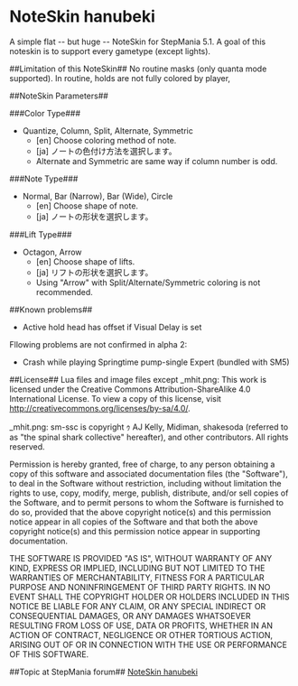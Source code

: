 NoteSkin hanubeki
=================

A simple flat -- but huge -- NoteSkin for StepMania 5.1.
A goal of this noteskin is to support every gametype (except lights).

##Limitation of this NoteSkin##
No routine masks (only quanta mode supported).
In routine, holds are not fully colored by player,

##NoteSkin Parameters##

###Color Type###
* Quantize, Column, Split, Alternate, Symmetric
    * [en] Choose coloring method of note.
    * [ja] ノートの色付け方法を選択します。
    * Alternate and Symmetric are same way if column number is odd.

###Note Type###
* Normal, Bar (Narrow), Bar (Wide), Circle
    * [en] Choose shape of note.
    * [ja] ノートの形状を選択します。

###Lift Type###
* Octagon, Arrow
    * [en] Choose shape of lifts.
    * [ja] リフトの形状を選択します。
    * Using "Arrow" with Split/Alternate/Symmetric coloring is not recommended.

##Known problems##
* Active hold head has offset if Visual Delay is set

Fllowing problems are not confirmed in alpha 2:
* Crash while playing Springtime pump-single Expert (bundled with SM5)

##License##
Lua files and image files except _mhit.png:
This work is licensed under the Creative Commons Attribution-ShareAlike 4.0
International License. To view a copy of this license,
visit http://creativecommons.org/licenses/by-sa/4.0/.

_mhit.png: 
sm-ssc is copyright ｩ AJ Kelly, Midiman, shakesoda (referred to as
"the spinal shark collective" hereafter), and other contributors.
All rights reserved.

Permission is hereby granted, free of charge, to any person obtaining a
copy of this software and associated documentation files (the
"Software"), to deal in the Software without restriction, including
without limitation the rights to use, copy, modify, merge, publish,
distribute, and/or sell copies of the Software, and to permit persons to
whom the Software is furnished to do so, provided that the above
copyright notice(s) and this permission notice appear in all copies of
the Software and that both the above copyright notice(s) and this
permission notice appear in supporting documentation.

THE SOFTWARE IS PROVIDED "AS IS", WITHOUT WARRANTY OF ANY KIND, EXPRESS
OR IMPLIED, INCLUDING BUT NOT LIMITED TO THE WARRANTIES OF
MERCHANTABILITY, FITNESS FOR A PARTICULAR PURPOSE AND NONINFRINGEMENT OF
THIRD PARTY RIGHTS. IN NO EVENT SHALL THE COPYRIGHT HOLDER OR HOLDERS
INCLUDED IN THIS NOTICE BE LIABLE FOR ANY CLAIM, OR ANY SPECIAL INDIRECT
OR CONSEQUENTIAL DAMAGES, OR ANY DAMAGES WHATSOEVER RESULTING FROM LOSS
OF USE, DATA OR PROFITS, WHETHER IN AN ACTION OF CONTRACT, NEGLIGENCE OR
OTHER TORTIOUS ACTION, ARISING OUT OF OR IN CONNECTION WITH THE USE OR
PERFORMANCE OF THIS SOFTWARE.

##Topic at StepMania forum##
[NoteSkin hanubeki](http://www.stepmania.com/forums/themes/show/4557)
